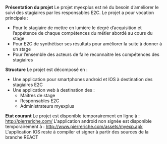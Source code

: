 __Présentation du projet__
Le projet myexplus est né du besoin d’améliorer le suivi des stagiaires par les responsables E2C.
Le projet a pour vocation principale :
+ Pour le stagiaire de mettre en lumière le degré d’acquisition et l’appétence de chaque compétences du métier abordé au cours du stage
+ Pour E2C de synthétiser ses résultats pour améliorer la suite à donner à un stage
+ Pour l’ensemble des acteurs de faire reconnaitre les compétences des stagiaires

__Structure__
Le projet est décomposé en :
+ Une application pour smartphones android et IOS à destination des stagiaires E2C
+ Une application web à destination des :
  + Maîtres de stage
  + Responsables E2C
  + Administrateurs myexplus
  
__Etat courant__
Le projet est disponible temporairement en ligne à : http://pierreriche.com/
L'application android non signée est disponible temporairement à : http://www.pierreriche.com/assets/myexp.apk
L'application IOS reste à compiler et signer à partir des sources de la branche REACT

